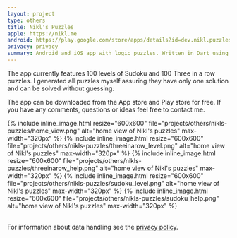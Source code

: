 ```yaml
---
layout: project
type: others
title: Nikl's Puzzles
apple: https://nikl.me
android: https://play.google.com/store/apps/details?id=dev.nikl.puzzles
privacy: privacy
summary: Android and iOS app with logic puzzles. Written in Dart using Flutter and featuring self generated puzzles.
---
```


The app currently features 100 levels of Sudoku and 100 Three in a row puzzles. I generated all puzzles myself assuring they have only one solution and can be solved without guessing.

The app can be downloaded from the App store and Play store for free. If you have any comments, questions or ideas feel free to contact me.

<div class="row">
        {% include inline_image.html resize="600x600" file="projects/others/nikls-puzzles/home_view.png" alt="home view of Nikl's puzzles" max-width="320px" %}
        {% include inline_image.html resize="600x600" file="projects/others/nikls-puzzles/threeinarow_level.png" alt="home view of Nikl's puzzles" max-width="320px" %}
        {% include inline_image.html resize="600x600" file="projects/others/nikls-puzzles/threeinarow_help.png" alt="home view of Nikl's puzzles" max-width="320px" %}
        {% include inline_image.html resize="600x600" file="projects/others/nikls-puzzles/sudoku_level.png" alt="home view of Nikl's puzzles" max-width="320px" %}
        {% include inline_image.html resize="600x600" file="projects/others/nikls-puzzles/sudoku_help.png" alt="home view of Nikl's puzzles" max-width="320px" %}
</div>
<br/>

For information about data handling see the [privacy policy](privacy).
